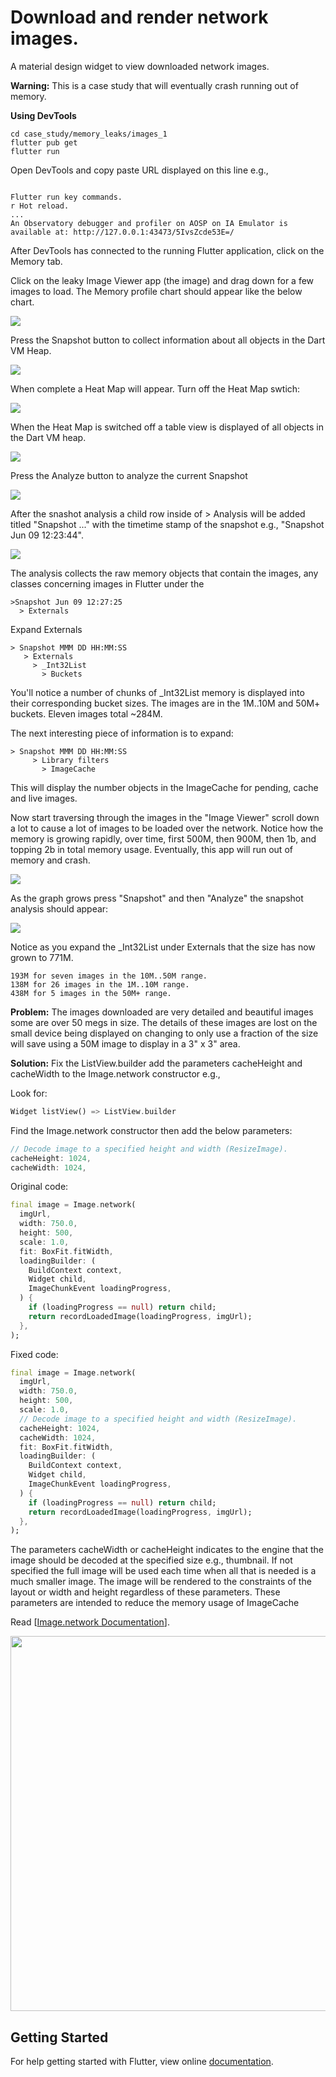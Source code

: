 # Download and render network images.

A material design widget to view downloaded network images.

**Warning:** This is a case study that will eventually crash running out of memory.

**Using DevTools**

```
cd case_study/memory_leaks/images_1
flutter pub get
flutter run
```

Open DevTools and copy paste URL displayed on this line e.g.,

```

Flutter run key commands.
r Hot reload.
...
An Observatory debugger and profiler on AOSP on IA Emulator is available at: http://127.0.0.1:43473/5IvsZcde53E=/
```

After DevTools has connected to the running Flutter application, click on the Memory tab.

Click on the leaky Image Viewer app (the image) and drag down for a few images to load.  The Memory profile chart should appear like the below chart.

<img src="memory_startup.png" />

Press the Snapshot button to collect information about all objects in the Dart VM Heap.

<img src="snapshot.png" />

When complete a Heat Map will appear.  Turn off the Heat Map swtich:

<img src="heatmap_off.png" />

When the Heat Map is switched off a table view is displayed of all objects in the Dart VM heap.

<img src="table_first.png" />

Press the Analyze button to analyze the current Snapshot

<img src="analyze.png" />

After the snashot analysis a child row inside of > Analysis will be added titled "Snapshot ..." with the timetime stamp of the snapshot e.g., "Snapshot Jun 09 12:23:44".

<img src="analysis_1.png" />

The analysis collects the raw memory objects that contain the images, any classes concerning images in Flutter under the

```
>Snapshot Jun 09 12:27:25
  > Externals
```

Expand Externals

```
> Snapshot MMM DD HH:MM:SS
   > Externals
     > _Int32List
       > Buckets
```
       
You'll notice a number of chunks of _Int32List memory is displayed into their corresponding bucket sizes.  The images are in the 1M..10M and 50M+ buckets.  Eleven images total ~284M.

The next interesting piece of information is to expand:

```
> Snapshot MMM DD HH:MM:SS
     > Library filters
       > ImageCache
```

This will display the number objects in the ImageCache for pending, cache and live images.

Now start traversing through the images in the "Image Viewer" scroll down a lot to cause a lot of images to be loaded over the network.  Notice how the memory is growing rapidly, over time, first 500M, then 900M, then 1b, and topping 2b in total memory usage.  Eventually, this app will run out of memory and crash.

<img src="chart_before_crash.png" />

As the graph grows press "Snapshot" and then "Analyze" the snapshot analysis should appear:

<img src="analysis_before_crash.png" />

Notice as you expand the _Int32List under Externals that the size has now grown to 771M.

```
193M for seven images in the 10M..50M range.
138M for 26 images in the 1M..10M range.
438M for 5 images in the 50M+ range.
```

**Problem:** The images downloaded are very detailed and beautiful images some are over 50 megs in size.  The details of these images are lost on the small device being displayed on changing to only use a fraction of the size will save using a 50M image to display in a 3" x 3" area.

**Solution:** Fix the ListView.builder add the parameters cacheHeight and cacheWidth to the Image.network constructor e.g.,

Look for:
```dart
Widget listView() => ListView.builder
```
Find the Image.network constructor then add the below parameters:
```dart
// Decode image to a specified height and width (ResizeImage).
cacheHeight: 1024,
cacheWidth: 1024,
```
Original code:
```dart
final image = Image.network(
  imgUrl,
  width: 750.0,
  height: 500,
  scale: 1.0,
  fit: BoxFit.fitWidth,
  loadingBuilder: (
    BuildContext context,
    Widget child,
    ImageChunkEvent loadingProgress,
  ) {
    if (loadingProgress == null) return child;
    return recordLoadedImage(loadingProgress, imgUrl);
  },
);
```
Fixed code:
```dart
final image = Image.network(
  imgUrl,
  width: 750.0,
  height: 500,
  scale: 1.0,
  // Decode image to a specified height and width (ResizeImage).
  cacheHeight: 1024,
  cacheWidth: 1024,
  fit: BoxFit.fitWidth,
  loadingBuilder: (
    BuildContext context,
    Widget child,
    ImageChunkEvent loadingProgress,
  ) {
    if (loadingProgress == null) return child;
    return recordLoadedImage(loadingProgress, imgUrl);
  },
);
```

The parameters cacheWidth or cacheHeight indicates to the engine that the image should be decoded at the specified size e.g., thumbnail. If not specified the full image will be used each time when all that is needed is a much smaller image.  The image will be rendered to the constraints of the layout or width and height regardless of these parameters. These parameters are intended to reduce the memory usage of ImageCache

Read [[Image.network Documentation](https://api.flutter.dev/flutter/widgets/Image/Image.network.html)].

<img src="leak_app.png" height="600em" />

## Getting Started

For help getting started with Flutter, view online [documentation](http://flutter.io/).
